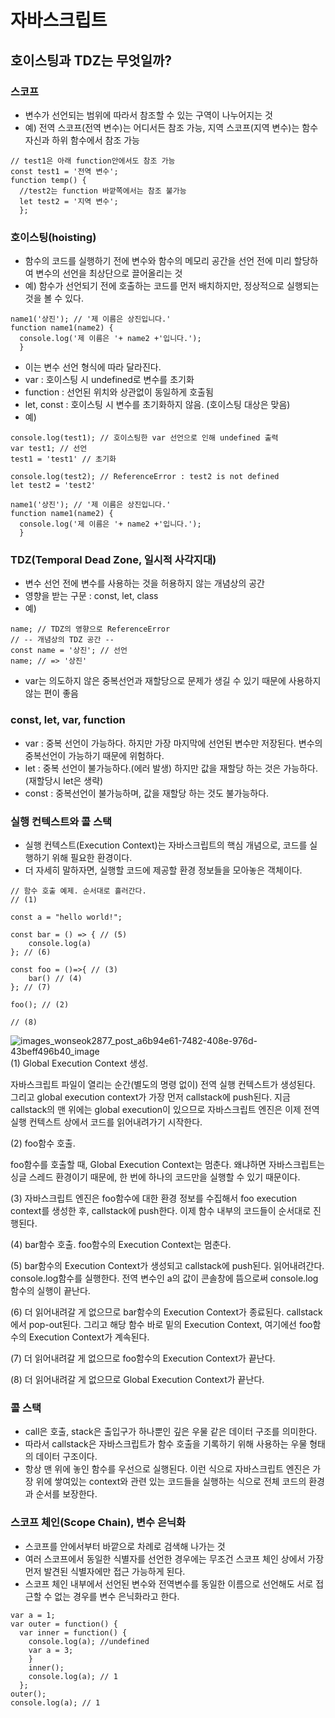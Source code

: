 # 자바스크립트

## 호이스팅과 TDZ는 무엇일까?

### 스코프
- 변수가 선언되는 범위에 따라서 참조할 수 있는 구역이 나누어지는 것
- 예) 전역 스코프(전역 변수)는 어디서든 참조 가능, 지역 스코프(지역 변수)는 함수 자신과 하위 함수에서 참조 가능
```(javascript)
// test1은 아래 function안에서도 참조 가능
const test1 = '전역 변수';
function temp() {
  //test2는 function 바깥쪽에서는 참조 불가능
  let test2 = '지역 변수';
  };
```

### 호이스팅(hoisting)
- 함수의 코드를 실행하기 전에 변수와 함수의 메모리 공간을 선언 전에 미리 할당하여 변수의 선언을 최상단으로 끌어올리는 것
- 예) 함수가 선언되기 전에 호출하는 코드를 먼저 배치하지만, 정상적으로 실행되는 것을 볼 수 있다.
```(javascript)
name1('상진'); // '제 이름은 상진입니다.'
function name1(name2) {
  console.log('제 이름은 '+ name2 +'입니다.');
  }
```
- 이는 변수 선언 형식에 따라 달라진다.
- var : 호이스팅 시 undefined로 변수를 초기화
- function : 선언된 위치와 상관없이 동일하게 호출됨
- let, const : 호이스팅 시 변수를 초기화하지 않음. (호이스팅 대상은 맞음)
- 예)
```(javascript)
console.log(test1); // 호이스팅한 var 선언으로 인해 undefined 출력
var test1; // 선언
test1 = 'test1' // 초기화

console.log(test2); // ReferenceError : test2 is not defined
let test2 = 'test2'

name1('상진'); // '제 이름은 상진입니다.'
function name1(name2) {
  console.log('제 이름은 '+ name2 +'입니다.');
  }
```

### TDZ(Temporal Dead Zone, 일시적 사각지대)
- 변수 선언 전에 변수를 사용하는 것을 허용하지 않는 개념상의 공간
- 영향을 받는 구문 : const, let, class
- 예)
```(javascript)
name; // TDZ의 영향으로 ReferenceError
// -- 개념상의 TDZ 공간 --
const name = '상진'; // 선언
name; // => '상진'
```
- var는 의도하지 않은 중복선언과 재할당으로 문제가 생길 수 있기 때문에 사용하지 않는 편이 좋음

### const, let, var, function
- var : 중복 선언이 가능하다. 하지만 가장 마지막에 선언된 변수만 저장된다. 변수의 중복선언이 가능하기 때문에 위험하다.
- let : 중복 선언이 불가능하다.(에러 발생) 하지만 값을 재할당 하는 것은 가능하다.(재할당시 let은 생략)
- const : 중복선언이 불가능하며, 값을 재할당 하는 것도 불가능하다. 

### 실행 컨텍스트와 콜 스택
- 실행 컨텍스트(Execution Context)는 자바스크립트의 핵심 개념으로, 코드를 실행하기 위해 필요한 환경이다.
- 더 자세히 말하자면, 실행할 코드에 제공할 환경 정보들을 모아놓은 객체이다.
```(javascript)
// 함수 호출 예제. 순서대로 흘러간다.
// (1)

const a = "hello world!";

const bar = () => { // (5)
    console.log(a)
}; // (6)

const foo = ()=>{ // (3)
	bar() // (4)
}; // (7)

foo(); // (2)

// (8)
```
![images_wonseok2877_post_a6b94e61-7482-408e-976d-43beff496b40_image](https://user-images.githubusercontent.com/85321327/179883152-84208f39-7b41-418a-8b48-2cc2156a6b58.png)
(1) Global Execution Context 생성.

자바스크립트 파일이 열리는 순간(별도의 명령 없이) 전역 실행 컨텍스트가 생성된다. 그리고 global execution context가 가장 먼저 callstack에 push된다. 지금 callstack의 맨 위에는 global execution이 있으므로 자바스크립트 엔진은 이제 전역 실행 컨텍스트 상에서 코드를 읽어내려가기 시작한다.

(2) foo함수 호출.

foo함수를 호출할 때, Global Execution Context는 멈춘다. 왜냐하면 자바스크립트는 싱글 스레드 환경이기 때문에, 한 번에 하나의 코드만을 실행할 수 있기 때문이다.

(3) 자바스크립트 엔진은 foo함수에 대한 환경 정보를 수집해서 foo execution context를 생성한 후, callstack에 push한다. 이제 함수 내부의 코드들이 순서대로 진행된다.

(4) bar함수 호출. foo함수의 Execution Context는 멈춘다.

(5) bar함수의 Execution Context가 생성되고 callstack에 push된다. 읽어내려간다. console.log함수를 실행한다. 전역 변수인 a의 값이 콘솔창에 뜸으로써 console.log함수의 실행이 끝난다.

(6) 더 읽어내려갈 게 없으므로 bar함수의 Execution Context가 종료된다. callstack에서 pop-out된다. 그리고 해당 함수 바로 밑의 Execution Context, 여기에선 foo함수의 Execution Context가 계속된다.

(7) 더 읽어내려갈 게 없으므로 foo함수의 Execution Context가 끝난다.

(8) 더 읽어내려갈 게 없으므로 Global Execution Context가 끝난다.

### 콜 스택
- call은 호출, stack은 출입구가 하나뿐인 깊은 우물 같은 데이터 구조를 의미한다.
- 따라서 callstack은 자바스크립트가 함수 호출을 기록하기 위해 사용하는 우물 형태의 데이터 구조이다.
- 항상 맨 위에 놓인 함수를 우선으로 실행된다. 이런 식으로 자바스크립트 엔진은 가장 위에 쌓여있는 context와 관련 있는 코드들을 실행하는 식으로 전체 코드의 환경과 순서를 보장한다.

### 스코프 체인(Scope Chain), 변수 은닉화
- 스코프를 안에서부터 바깥으로 차례로 검색해 나가는 것
- 여러 스코프에서 동일한 식별자를 선언한 경우에는 무조건 스코프 체인 상에서 가장 먼저 발견된 식별자에만 접근 가능하게 된다.
- 스코프 체인 내부에서 선언된 변수와 전역변수를 동일한 이름으로 선언해도 서로 접근할 수 없는 경우를 변수 은닉화라고 한다.
```(javascript)
var a = 1;
var outer = function() {
  var inner = function() {
    console.log(a); //undefined
    var a = 3;
    } 
    inner();
    console.log(a); // 1
  };
outer();
console.log(a); // 1
```
